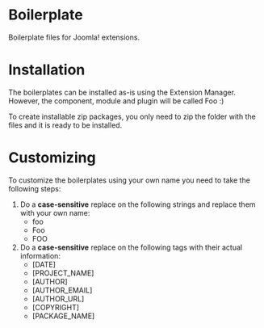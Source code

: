 # Boilerplate
Boilerplate files for Joomla! extensions.

# Installation
The boilerplates can be installed as-is using the Extension Manager. However, the component, module and plugin will be called Foo :)

To create installable zip packages, you only need to zip the folder with the files and it is ready to be installed.

# Customizing
To customize the boilerplates using your own name you need to take the following steps:

1. Do a **case-sensitive** replace on the following strings and replace them with your own name:
   * foo
   * Foo
   * FOO
2. Do a **case-sensitive** replace on the following tags with their actual information:
   * [DATE]
   * [PROJECT_NAME]
   * [AUTHOR]
   * [AUTHOR_EMAIL]
   * [AUTHOR_URL]
   * [COPYRIGHT]
   * [PACKAGE_NAME]
   
